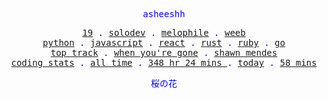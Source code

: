 <p align="center" style="color:blue"><samp>asheeshh</samp></p>        <p align="center" style="color:blue">        <samp>            <a href="">19</a> .            <a href="">solodev</a> .            <a href="">melophile</a> .            <a href="">weeb</a></br>            <a href="">python</a> .            <a href="">javascript</a> .            <a href="">react</a> .            <a href="">rust</a> .            <a href="">ruby</a> .            <a href="">go</a></br>            <a href="https://open.spotify.com/track/0U1W2LZVUX7qTm7dDpqxh6">top track</a> .            <a href="https://open.spotify.com/track/0U1W2LZVUX7qTm7dDpqxh6">when you're gone</a> .            <a href="https://open.spotify.com/track/0U1W2LZVUX7qTm7dDpqxh6">shawn mendes</a></br>            <a href="https://wakatime.com/@asheeshh">coding stats</a> .            <a href="https://wakatime.com/@asheeshh">all time</a> .            <a href="https://wakatime.com/@asheeshh">            348 hr 24 mins        </a> .            <a href="https://wakatime.com/@asheeshh">today</a> .            <a href="https://wakatime.com/@asheeshh">58 mins</a>        </samp>        </p>        <p align="center" style="color:blue"><samp>桜の花</samp></p>